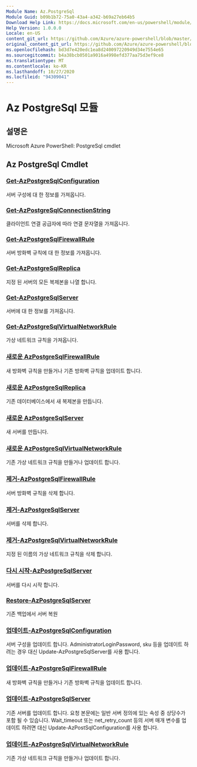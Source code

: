 ```yaml
---
Module Name: Az.PostgreSql
Module Guid: b09b1b72-75a0-43a4-a342-b69a27eb64b5
Download Help Link: https://docs.microsoft.com/en-us/powershell/module/az.postgresql
Help Version: 1.0.0.0
Locale: en-US
content_git_url: https://github.com/Azure/azure-powershell/blob/master/src/PostgreSql/help/Az.PostgreSql.md
original_content_git_url: https://github.com/Azure/azure-powershell/blob/master/src/PostgreSql/help/Az.PostgreSql.md
ms.openlocfilehash: bd3d7e420edc1ea8d240097220949d34e7554e65
ms.sourcegitcommit: b4a38bcb0501a9016a4998efd377aa75d3ef9ce8
ms.translationtype: MT
ms.contentlocale: ko-KR
ms.lasthandoff: 10/27/2020
ms.locfileid: "94309041"
---
```

# Az PostgreSql 모듈
## 설명은
Microsoft Azure PowerShell: PostgreSql cmdlet

## Az PostgreSql Cmdlet
### [Get-AzPostgreSqlConfiguration](Get-AzPostgreSqlConfiguration.md)
서버 구성에 대 한 정보를 가져옵니다.

### [Get-AzPostgreSqlConnectionString](Get-AzPostgreSqlConnectionString.md)
클라이언트 연결 공급자에 따라 연결 문자열을 가져옵니다.

### [Get-AzPostgreSqlFirewallRule](Get-AzPostgreSqlFirewallRule.md)
서버 방화벽 규칙에 대 한 정보를 가져옵니다.

### [Get-AzPostgreSqlReplica](Get-AzPostgreSqlReplica.md)
지정 된 서버의 모든 복제본을 나열 합니다.

### [Get-AzPostgreSqlServer](Get-AzPostgreSqlServer.md)
서버에 대 한 정보를 가져옵니다.

### [Get-AzPostgreSqlVirtualNetworkRule](Get-AzPostgreSqlVirtualNetworkRule.md)
가상 네트워크 규칙을 가져옵니다.

### [새로운 AzPostgreSqlFirewallRule](New-AzPostgreSqlFirewallRule.md)
새 방화벽 규칙을 만들거나 기존 방화벽 규칙을 업데이트 합니다.

### [새로운 AzPostgreSqlReplica](New-AzPostgreSqlReplica.md)
기존 데이터베이스에서 새 복제본을 만듭니다.

### [새로운 AzPostgreSqlServer](New-AzPostgreSqlServer.md)
새 서버를 만듭니다.

### [새로운 AzPostgreSqlVirtualNetworkRule](New-AzPostgreSqlVirtualNetworkRule.md)
기존 가상 네트워크 규칙을 만들거나 업데이트 합니다.

### [제거-AzPostgreSqlFirewallRule](Remove-AzPostgreSqlFirewallRule.md)
서버 방화벽 규칙을 삭제 합니다.

### [제거-AzPostgreSqlServer](Remove-AzPostgreSqlServer.md)
서버를 삭제 합니다.

### [제거-AzPostgreSqlVirtualNetworkRule](Remove-AzPostgreSqlVirtualNetworkRule.md)
지정 된 이름의 가상 네트워크 규칙을 삭제 합니다.

### [다시 시작-AzPostgreSqlServer](Restart-AzPostgreSqlServer.md)
서버를 다시 시작 합니다.

### [Restore-AzPostgreSqlServer](Restore-AzPostgreSqlServer.md)
기존 백업에서 서버 복원

### [업데이트-AzPostgreSqlConfiguration](Update-AzPostgreSqlConfiguration.md)
서버 구성을 업데이트 합니다.
AdministratorLoginPassword, sku 등을 업데이트 하려는 경우 대신 Update-AzPostgreSqlServer를 사용 합니다.

### [업데이트-AzPostgreSqlFirewallRule](Update-AzPostgreSqlFirewallRule.md)
새 방화벽 규칙을 만들거나 기존 방화벽 규칙을 업데이트 합니다.

### [업데이트-AzPostgreSqlServer](Update-AzPostgreSqlServer.md)
기존 서버를 업데이트 합니다.
요청 본문에는 일반 서버 정의에 있는 속성 중 상당수가 포함 될 수 있습니다.
Wait_timeout 또는 net_retry_count 등의 서버 매개 변수를 업데이트 하려면 대신 Update-AzPostSqlConfiguration를 사용 합니다.

### [업데이트-AzPostgreSqlVirtualNetworkRule](Update-AzPostgreSqlVirtualNetworkRule.md)
기존 가상 네트워크 규칙을 만들거나 업데이트 합니다.

